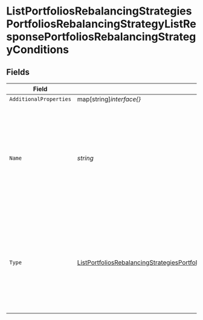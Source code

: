 # ListPortfoliosRebalancingStrategiesPortfoliosRebalancingStrategyListResponsePortfoliosRebalancingStrategyConditions


## Fields

| Field                                                                                                                                                                                                                                                                         | Type                                                                                                                                                                                                                                                                          | Required                                                                                                                                                                                                                                                                      | Description                                                                                                                                                                                                                                                                   |
| ----------------------------------------------------------------------------------------------------------------------------------------------------------------------------------------------------------------------------------------------------------------------------- | ----------------------------------------------------------------------------------------------------------------------------------------------------------------------------------------------------------------------------------------------------------------------------- | ----------------------------------------------------------------------------------------------------------------------------------------------------------------------------------------------------------------------------------------------------------------------------- | ----------------------------------------------------------------------------------------------------------------------------------------------------------------------------------------------------------------------------------------------------------------------------- |
| `AdditionalProperties`                                                                                                                                                                                                                                                        | map[string]*interface{}*                                                                                                                                                                                                                                                      | :heavy_minus_sign:                                                                                                                                                                                                                                                            | N/A                                                                                                                                                                                                                                                                           |
| `Name`                                                                                                                                                                                                                                                                        | *string*                                                                                                                                                                                                                                                                      | :heavy_check_mark:                                                                                                                                                                                                                                                            | The type of the ID used in the request.<br/>* ISIN - International Securities Identification Number<br/>* UPVEST - UPVEST's unique instrument identifier                                                                                                                      |
| `Type`                                                                                                                                                                                                                                                                        | [ListPortfoliosRebalancingStrategiesPortfoliosRebalancingStrategyListResponsePortfoliosRebalancingStrategyConditionsType](../../models/operations/listportfoliosrebalancingstrategiesportfoliosrebalancingstrategylistresponseportfoliosrebalancingstrategyconditionstype.md) | :heavy_check_mark:                                                                                                                                                                                                                                                            | The type of the strategy used in the request.<br/>* DRIFT - Trigger by drift percentage<br/>* SCHEDULED - Trigger by scheduled date                                                                                                                                           |